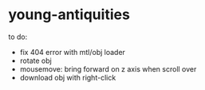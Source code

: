 # young-antiquities

to do:

- fix 404 error with mtl/obj loader
- rotate obj
- mousemove: bring forward on z axis when scroll over
- download obj with right-click
